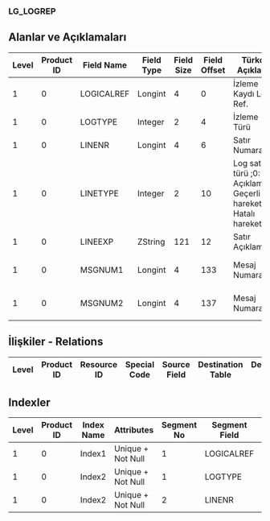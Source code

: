 ### LG_LOGREP

## Alanlar ve Açıklamaları

**Level**|**Product ID**|**Field Name**|**Field Type**|**Field Size**|**Field Offset**|**Türkçe Açıklama**|**Expression**
-----|-----|-----|-----|-----|-----|-----|-----
1|0|LOGICALREF|Longint|4|0|İzleme Kaydı Log. Ref.|LOG Record Logical Reference
1|0|LOGTYPE|Integer|2|4|İzleme Türü|Kept Log Type
1|0|LINENR|Longint|4|6|Satır Numarası|Line Number
1|0|LINETYPE|Integer|2|10|Log satır türü ;0: Açıklama;1: Geçerli hareket;2: Hatalı hareket|Log Line Type ;0: Description;1: Correct Transaction;2: Transaction with error
1|0|LINEEXP|ZString|121|12|Satır Açıklaması|Line Description
1|0|MSGNUM1|Longint|4|133|Mesaj Numarası 1|General Puepose LongInt1
1|0|MSGNUM2|Longint|4|137|Mesaj Numarası 2|General Puepose LongInt2

## İlişkiler - Relations

**Level**|**Product ID**|**Resource ID**|**Special Code**|**Source Field**|**Destination Table**|**Destination Field**|**Relation Type**|**Extra Condition**
-----|-----|-----|-----|-----|-----|-----|-----|-----

## Indexler

**Level**|**Product ID**|**Index Name**|**Attributes**|**Segment No**|**Segment Field**|**Sense**
-----|-----|-----|-----|-----|-----|-----
1|0|Index1|Unique + Not Null|1|LOGICALREF|Ascending
1|0|Index2|Unique + Not Null|1|LOGTYPE|Ascending
1|0|Index2|Unique + Not Null|2|LINENR|Ascending
